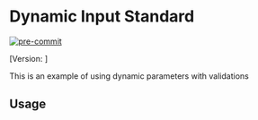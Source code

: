 # Dynamic Input Standard

[![pre-commit](https://img.shields.io/badge/pre--commit-enabled-brightgreen?logo=pre-commit&logoColor=white)](https://github.com/pre-commit/pre-commit)

[Version: ]

This is an example of using dynamic parameters with validations

<!-- START doctoc generated TOC please keep comment here to allow auto update -->
<!-- DON'T EDIT THIS SECTION, INSTEAD RE-RUN doctoc TO UPDATE -->
<!-- END doctoc generated TOC please keep comment here to allow auto update -->

## Usage

<!-- BEGINNING OF PRE-COMMIT-BF-DYNAMIC-TERRAFORM DOCS HOOK -->
<!-- END OF PRE-COMMIT-BF-DYNAMIC-TERRAFORM DOCS HOOK -->

<!-- BEGINNING OF PRE-COMMIT-TERRAFORM DOCS HOOK -->
<!-- END OF PRE-COMMIT-TERRAFORM DOCS HOOK -->

